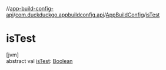 //[app-build-config-api](../../../index.md)/[com.duckduckgo.appbuildconfig.api](../index.md)/[AppBuildConfig](index.md)/[isTest](is-test.md)

# isTest

[jvm]\
abstract val [isTest](is-test.md): [Boolean](https://kotlinlang.org/api/latest/jvm/stdlib/kotlin/-boolean/index.html)
